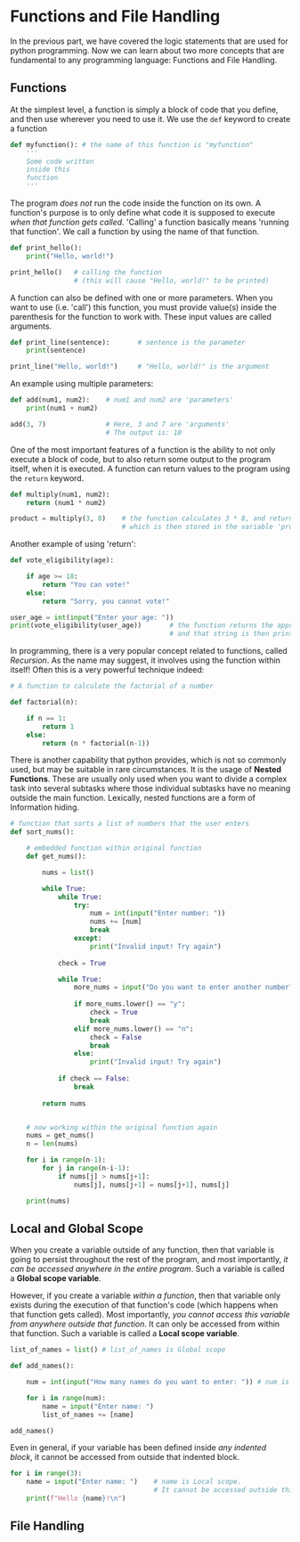 # Functions and File Handling

In the previous part, we have covered the logic statements that are used for python programming. Now we can learn about two more concepts that are fundamental to any programming language: Functions and File Handling.

## Functions

At the simplest level, a function is simply a block of code that you define, and then use wherever you need to use it. We use the ```def``` keyword to create a function

```py
def myfunction(): # the name of this function is "myfunction"
    '''
    Some code written
    inside this
    function
    '''
```

The program *does not* run the code inside the function on its own. A function's purpose is to only define what code it is supposed to execute *when that function gets called*. 'Calling' a function basically means 'running that function'. We call a function by using the name of that function.

```py
def print_hello():
    print("Hello, world!")

print_hello()   # calling the function
                # (this will cause "Hello, world!" to be printed)
```

A function can also be defined with one or more parameters. When you want to use (i.e. 'call') this function, you must provide value(s) inside the parenthesis for the function to work with. These input values are called arguments.

```py
def print_line(sentence):       # sentence is the parameter
    print(sentence)

print_line("Hello, world!")     # "Hello, world!" is the argument
```

An example using multiple parameters:

```py
def add(num1, num2):    # num1 and num2 are 'parameters'
    print(num1 + num2)

add(3, 7)               # Here, 3 and 7 are 'arguments'
                        # The output is: 10
```

One of the most important features of a function is the ability to not only execute a block of code, but to also return some output to the program itself, when it is executed. A function can return values to the program using the ```return``` keyword.

```py
def multiply(num1, num2):
    return (num1 * num2)

product = multiply(3, 8)    # the function calculates 3 * 8, and returns 24
                            # which is then stored in the variable 'product'
```

Another example of using 'return':

```py
def vote_eligibility(age):

    if age >= 18:
        return "You can vote!"
    else:
        return "Sorry, you cannot vote!"

user_age = int(input("Enter your age: "))
print(vote_eligibility(user_age))       # the function returns the appropriate string
                                        # and that string is then printed by the print() function
```

In programming, there is a very popular concept related to functions, called *Recursion*. As the name may suggest, it involves using the function within itself! Often this is a very powerful technique indeed:

```py
# A function to calculate the factorial of a number

def factorial(n):

    if n == 1:
        return 1
    else:
        return (n * factorial(n-1))
```

There is another capability that python provides, which is not so commonly used, but may be suitable in rare circumstances. It is the usage of **Nested Functions**. These are usually only used when you want to divide a complex task into several subtasks where those individual subtasks have no meaning outside the main function. Lexically, nested functions are a form of Information hiding.

```py
# function that sorts a list of numbers that the user enters
def sort_nums():

    # embedded function within original function
    def get_nums():

        nums = list()

        while True:
            while True:
                try:
                    num = int(input("Enter number: "))
                    nums += [num]
                    break
                except:
                    print("Invalid input! Try again")
            
            check = True

            while True:
                more_nums = input("Do you want to enter another number? (y/n): ")
                
                if more_nums.lower() == "y":
                    check = True
                    break
                elif more_nums.lower() == "n":
                    check = False
                    break
                else:
                    print("Invalid input! Try again")
            
            if check == False:
                break
        
        return nums


    # now working within the original function again
    nums = get_nums()
    n = len(nums)

    for i in range(n-1):
        for j in range(n-i-1):
            if nums[j] > nums[j+1]:
                nums[j], nums[j+1] = nums[j+1], nums[j]

    print(nums)
```

## Local and Global Scope

When you create a variable outside of any function, then that variable is going to persist throughout the rest of the program, and most importantly, *it can be accessed anywhere in the entire program*. Such a variable is called a **Global scope variable**.

However, if you create a variable *within a function*, then that variable only exists during the execution of that function's code (which happens when that function gets called). Most importantly, *you cannot access this variable from anywhere outside that function*. It can only be accessed from within that function. Such a variable is called a **Local scope variable**.

```py
list_of_names = list() # list_of_names is Global scope

def add_names():

    num = int(input("How many names do you want to enter: ")) # num is Local scope

    for i in range(num):
        name = input("Enter name: ")
        list_of_names += [name]

add_names()
```

Even in general, if your variable has been defined inside *any indented block*, it cannot be accessed from outside that indented block.

```py
for i in range(3):
    name = input("Enter name: ")    # name is Local scope. 
                                    # It cannot be accessed outside this 'for loop'
    print(f"Hello {name}!\n")
```

## File Handling

